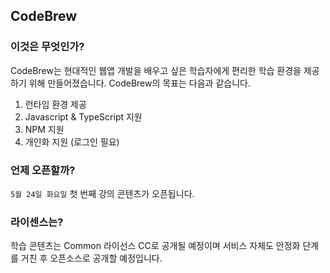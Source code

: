 ## CodeBrew

### 이것은 무엇인가?

CodeBrew는 현대적인 웹앱 개발을 배우고 싶은 학습자에게 편리한 학습 환경을 제공하기 위해 만들어졌습니다.
CodeBrew의 목표는 다음과 같습니다.

1. 런타임 환경 제공
2. Javascript & TypeScript 지원
3. NPM 지원 
4. 개인화 지원 (로그인 필요)

### 언제 오픈할까?

`5월 24일 화요일` 첫 번째 강의 콘텐츠가 오픈됩니다.

### 라이센스는?

학습 콘텐츠는 Common 라이선스 CC로 공개될 예정이며 서비스 자체도 안정화 단계를 거친 후 오픈소스로 공개할 예정입니다.


